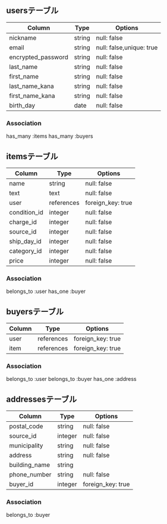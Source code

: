 ## usersテーブル
  |Column                |Type    |Options     |
  |----------------------|--------|------------|
  |nickname              |string  |null: false |
  |email                 |string  |null: false,unique: true|
  |encrypted_password    |string  |null: false |
  |last_name             |string  |null: false |
  |first_name            |string  |null: false |
  |last_name_kana        |string  |null: false |
  |first_name_kana       |string  |null: false |
  |birth_day             |date    |null: false |
### Association
  has_many :items
  has_many :buyers


## itemsテーブル
  |Column      |Type       |Options         |
  |------------|----------|-----------------|
  |name        |string    |null: false      |
  |text        |text      |null: false      |
  |user        |references|foreign_key: true|
  |condition_id|integer   |null: false      |
  |charge_id   |integer   |null: false      |
  |source_id   |integer   |null: false      |
  |ship_day_id |integer   |null: false      |
  |category_id |integer   |null: false      |
  |price       |integer   |null: false      |
### Association
  belongs_to :user
  has_one :buyer


## buyersテーブル
  |Column |Type      |Options          |
  |-------|----------|-----------------|
  |user   |references|foreign_key: true|
  |item   |references|foreign_key: true|
### Association
  belongs_to :user
  belongs_to :buyer
  has_one :address


## addressesテーブル
  |Column       |Type   |Options          |
  |-------------|-------|-----------------|
  |postal_code  |string |null: false      |
  |source_id    |integer|null: false      |
  |municipality |string |null: false      |
  |address      |string |null: false      |
  |building_name|string |                 |
  |phone_number |string |null: false      |
  |buyer_id     |integer|foreign_key: true|
### Association
  belongs_to :buyer

